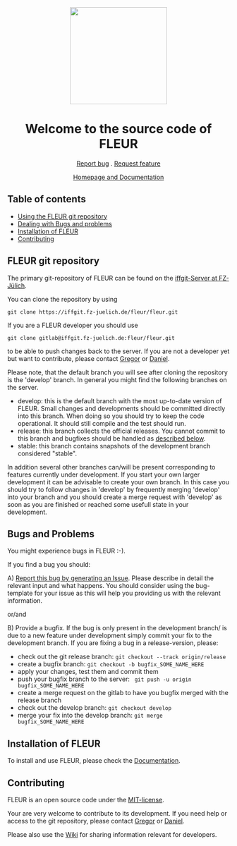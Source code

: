 <div align="center">
<img src="https://www.flapw.de/rel/img/fleur.gif"  width="220">


Welcome to the source code of FLEUR
=====================

[Report bug](https://iffgit.fz-juelich.de/fleur/fleur/issues/new?template=Bug.md)
.
[Request feature](https://iffgit.fz-juelich.de/fleur/fleur/issues/new?template=FeatureRequest.md&labels=feature)

[Homepage and Documentation](https://www.flapw.de)
</div>

## Table of contents

- [Using the FLEUR git repository](#fleur-git-repository)
- [Dealing with Bugs and problems](#bugs-and-problems)
- [Installation of FLEUR](#installation-of-FLEUR)
- [Contributing](#contributing)

## FLEUR git repository

The primary git-repository of FLEUR can be found on the [iffgit-Server at FZ-Jülich](https://iffgit.fz-juelich.de/fleur/fleur/).

You can clone the repository by using
```
git clone https://iffgit.fz-juelich.de/fleur/fleur.git
```

If you are a FLEUR developer you should use
```
git clone gitlab@iffgit.fz-juelich.de:fleur/fleur.git
```
to be able to push changes back to the server. If you are not a developer yet but want to contribute, please contact [Gregor](g.michalicek@fz-juelich.de) or [Daniel](d.wortmann@fz-juelich.de).

Please note, that the default branch you will see after cloning the repository is the 'develop' branch. In general you might find 
the following branches on the server.

* develop: this is the default branch with the most up-to-date version of FLEUR. Small changes and developments should be committed 
directly into this branch. When doing so you should try to keep the code operational. It should still compile and the test should run. 
* release: this branch collects the official releases. You cannot commit to this branch and bugfixes should be handled as [described below](#bugs-and-problems).
* stable: this branch contains snapshots of the development branch considered "stable".

In addition several other branches can/will be present corresponding to features currently under development. If you start your own larger development
it can be advisable to create your own branch. In this case you should try to follow changes in 'develop' by frequently merging 'develop' into your branch
and you should create a merge request with 'develop' as soon as you are finished or reached some usefull state in your development.

## Bugs and Problems

You might experience bugs in FLEUR :-).

If you find a bug you should:

A)  [Report this bug by generating an Issue](https://iffgit.fz-juelich.de/fleur/fleur/issues/new?template=Bug.md). Please describe in 
detail the relevant input and what happens. You should consider using 
the bug-template for your issue as this will help you providing us with 
the relevant information.

or/and

B) Provide a bugfix. If the bug is only present in the development branch/ is due
to a new feature under development simply commit your fix to the development branch.
If you are fixing a bug in a release-version, please:
* check out the git release branch: ```git checkout --track origin/release```
* create a bugfix branch: ```git checkout -b bugfix_SOME_NAME_HERE```
* apply your changes, test them and commit them
* push your bugfix branch to the server: ``` git push -u origin bugfix_SOME_NAME_HERE```
* create a merge request on the gitlab to have you bugfix merged with the release branch
* check out the develop branch: ```git checkout develop```
* merge your fix into the develop branch: ```git merge bugfix_SOME_NAME_HERE```


## Installation of FLEUR

To install and use FLEUR, please check the [Documentation](https://www.flapw.de).

## Contributing

FLEUR is an open source code under the [MIT-license](https://iffgit.fz-juelich.de/fleur/fleur/blob/develop/LICENSE).

Your are very welcome to contribute to its development. If you need help or access to the git repository, 
please contact [Gregor](g.michalicek@fz-juelich.de) or [Daniel](d.wortmann@fz-juelich.de).

Please also use the [Wiki](https://iffgit.fz-juelich.de/fleur/fleur/wikis/home) for sharing information relevant for developers. 